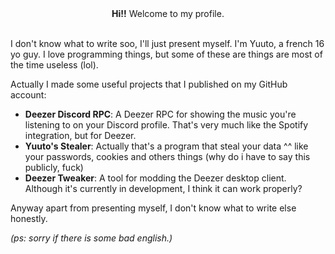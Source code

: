 <div align="center"><b>Hi!!</b> Welcome to my profile.</div>
<br>

I don't know what to write soo, I'll just present myself. I'm Yuuto, a french 16 yo guy. I love programming things, but some of these are things are most of the time useless (lol).

Actually I made some useful projects that I published on my GitHub account:

* **Deezer Discord RPC**: A Deezer RPC for showing the music you're listening to on your Discord profile. That's very much like the Spotify integration, but for Deezer.
* **Yuuto's Stealer**: Actually that's a program that steal your data ^^ like your passwords, cookies and others things (why do i have to say this publicly, fuck)
* **Deezer Tweaker**: A tool for modding the Deezer desktop client. Although it's currently in development, I think it can work properly?

Anyway apart from presenting myself, I don't know what to write else honestly.

<!--<div align="center">
  <img src="https://komarev.com/ghpvc/?username=JustYuuto&label=Profile%20views&color=0e75b6&style=for-the-badge" alt="Profile views" />
</div>-->

*(ps: sorry if there is some bad english.)*
